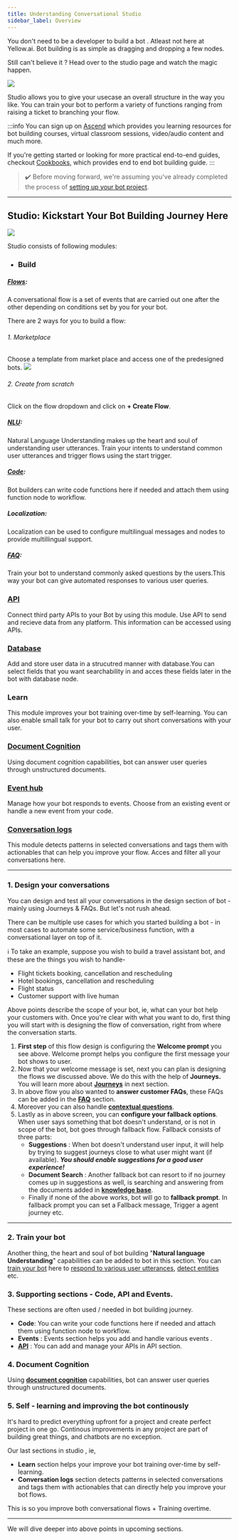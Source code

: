 ```yaml
---
title: Understanding Conversational Studio
sidebar_label: Overview
---
```


<!-- This section will make you familiar with the first section you see on top on the platform - Studio. Studio is the section where you design and train your chatbot. 
 -->

You don't need to be a developer to build a bot . Atleast not here at Yellow.ai. Bot building is as simple as dragging and dropping a few nodes. 

Still can't believe it ? Head over to the studio page and watch the magic happen.

![](https://i.imgur.com/QRWCXwr.gif)

Studio allows you to give your usecase an overall structure in the way you like. You can train your bot to perform a variety of functions ranging from raising a ticket to branching your flow.


:::info
You can sign up on [Ascend](https://ascend.yellow.ai/) which provides you learning resources for bot building courses, virtual classroom sessions, video/audio content and much more.


If you're getting started or looking for more practical end-to-end guides, checkout [Cookbooks](../../cookbooks/template-bots/customer-support-bot.md), which provides end to end bot building guide.
:::

> :heavy_check_mark: Before moving forward, we're assuming you've already completed the process of [setting up your bot project](../../cookbooks/getting_started). 

---

## Studio: Kickstart Your Bot Building Journey Here

![](https://i.imgur.com/49IDEd8.png)
<!-- update screenshot here-->

Studio consists of following modules:

- ### Build

##### [Flows](https://docs.yellow.ai/docs/platform_concepts/studio/build/journeys): 
A conversational flow is a set of events that are carried out one after the other depending on conditions set by you for your bot.

There are 2 ways for you to build a flow:
###### 1. Marketplace
Choose a template from market place and access one of the predesigned bots. 
![](https://i.imgur.com/jitbjTo.gif)

###### 2. Create from scratch
Click on the flow dropdown and click on **+ Create Flow**.

##### [NLU](https://docs.yellow.ai/docs/platform_concepts/studio/train/intents):
Natural Language Understanding makes up the heart and soul of understanding user utterances. Train your intents to understand common user utterances and trigger flows using the start trigger.

##### [Code](https://docs.yellow.ai/docs/platform_concepts/studio/build/code):
Bot builders can write  code functions here if needed and attach them using function node to workflow.

##### Localization:
Localization can be used to configure multilingual messages and nodes to provide multillingual support.
##### [FAQ](https://docs.yellow.ai/docs/platform_concepts/studio/train/add-faqs):
Train your bot to understand commonly asked questions by the users.This way your bot can give automated responses to various user queries.

### [API](https://docs.yellow.ai/docs/platform_concepts/studio/api/add-api)
Connect third party APIs to your Bot by using this module. Use API to send and recieve data from any platform. This information can be accessed using APIs.

### [Database](https://docs.yellow.ai/docs/platform_concepts/studio/table/create-tables)
Add and store user data in a strucutred manner with database.You can select fields that you want searchability in and acces these fields later in the bot with database node.

### Learn
This module improves your bot training over-time by self-learning. You can also enable small talk for your bot to carry out short conversations with your user.

### [Document Cognition](https://docs.yellow.ai/docs/platform_concepts/studio/train/what-is-document-cognition)
Using document cognition capabilities, bot can answer user queries through unstructured documents.

### [Event hub](https://docs.yellow.ai/docs/platform_concepts/studio/events/event-hub)
Manage how your bot responds to events. Choose from an existing event or handle a new event from your code.

### [Conversation logs](https://docs.yellow.ai/docs/platform_concepts/studio/analyze/chat-logs)
This module detects patterns in selected conversations and tags them with actionables that can help you improve your flow. Acces and filter all your conversations here.



---

### 1. Design your conversations 

You can design and test all your conversations in the design section of bot - mainly using Journeys & FAQs. But let's not rush ahead. 

There can be multiple use cases for which you started building a bot - in most cases to automate some service/business function, with a conversational layer on top of it.

:information_source:  To take an example, suppose you wish to build a travel assistant bot, and these are the things you wish to handle-

- Flight tickets booking, cancellation and rescheduling
- Hotel bookings, cancellation and rescheduling
- Flight status
- Customer support with live human

Above points describe the scope of your bot, ie, what can your bot help your customers with. Once you're clear with what you want to do, first thing you will start with is designing the flow of conversation, right from where the conversation starts.

1. **First step** of this flow design is configuring the **Welcome prompt** you see above. Welcome prompt helps you configure the first message your bot shows to user. 
2. Now that your welcome message is set, next you can plan is designing the flows we discussed above. We do this with the help of **Journeys.** You will learn more about [**Journeys**](./build/journeys) in next section.
3. In above flow you also wanted to **answer customer FAQs**, these FAQs can be added in the [**FAQ**](./train/add-faqs) section.
4. Moreover you can also handle [**contextual questions**](./train/add-contextual-response). 
5. Lastly as in above screen, you can **configure your fallback options**. When user says something that bot doesn't understand, or is not in scope of the bot, bot goes through fallback flow. 
    Fallback consists of three parts:
    - **Suggestions** : When bot doesn't understand user input, it will help by trying to suggest journeys close to what user might want (if available). ***You should enable suggestions for a good user experience!***
    - **Document Search** : Another fallback bot can resort to if no journey comes up in suggestions as well, is searching and answering from the documents added in [**knowledge base**](./train/what-is-document-cognition).
    - Finally if none of the above works, bot will go to **fallback prompt**. In fallback prompt you can set a Fallback message, Trigger a agent journey etc. 

---

### 2. Train your bot
Another thing, the heart and soul of bot building "**Natural language Understanding**" capabilities can be added to bot in this section. 
You can [train your bot](.test-and-publish-bot/bot-training) here to [respond to various user utterances](./train/intents), [detect entities](./train/entities) etc. 

### 3. Supporting sections - Code, API and Events.
These sections are often used / needed in bot building journey.
- **Code**: You can write your code functions here if needed and attach them using function node to workflow. 
- **Events** : Events section helps you add and handle various events .
- [**API**](./api/add-api) : You can add and manage your APIs in API section. 
### 4. Document Cognition
Using [**document cognition**](./train/what-is-document-cognition) capabilities, bot can answer user queries through unstructured documents.

### 5. Self - learning and improving the bot continously
It's hard to predict everything upfront for a project and create perfect project in one go. Continous improvements in any project are part of building great things, and chatbots are no exception.

Our last sections in studio , ie, 

- **Learn** section helps your improve your bot training over-time by self-learning.
-  **Conversation logs** section detects patterns in selected conversations and tags them with actionables that can directly help you improve your bot flows. 

This is so you improve both conversational flows + Training overtime. 

---
We will dive deeper into above points in upcoming sections. 